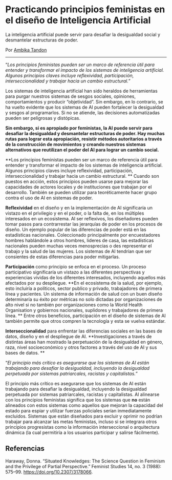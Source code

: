 # Practicando principios feministas en el diseño de Inteligencia Artificial

La inteligencia artificial puede servir para desafiar la desigualdad social y desmantelar estructuras de poder.

Por [Ambika Tandon](https://feministai.pubpub.org/user/ambika-tandon)

---


“*Los principios feministas pueden ser un marco de referencia útil para entender y transformar el impacto de los sistemas de inteligencia artificial. Algunos principios claves incluye reflexividad, participación, interseccionalidad y trabajar hacia un cambio estructural.*” 

Los sistemas de inteligencia artificial han sido heraldos de herramientas para purgar nuestros sistemas de sesgos sociales, opiniones, comportamientos y producir “objetividad”. Sin embargo, en lo contrario, se ha vuelto evidente que los sistemas de AI pueden fortalecer la desigualdad y sesgos al programarlos. Si no se atiende, las decisiones automatizadas pueden ser peligrosas y distópicas.  

**Sin embargo, si es apropiado por feministas, la AI puede servir para desafiar la desigualdad y desmantelar estructuras de poder. Hay muchas rutas para lograr esta apropiación, resistir métodos autoritarios a través de la construcción de movimientos y creando nuestros sistemas alternativos que reutilizan el poder del AI para lograr un cambio social.**  

**Los principios feministas pueden ser un marco de referencia útil para entender y transformar el impacto de los sistemas de inteligencia artificial. Algunos principios claves incluye reflexividad, participación, interseccionalidad y trabajar hacia un cambio estructural. ** Cuando son puestos en acción, estos principios pueden usarse para mejorar las capacidades de actores locales y de instituciones que trabajan por el desarrollo. También se pueden utilizar para teoréticamente hacer grupo contra el uso de AI en sistemas de poder.  

**Reflexividad** en el diseño y en la implementación de AI significaría un vistazo en el privilegio y en el poder, o la falta de, en los múltiples interesados en un ecosistema. Al ser reflexivos, los diseñadores pueden tomar pasos para contrarrestar las jerarquías de poder en los procesos de diseño. Un ejemplo popular de las diferencias de poder está en las estadísticas nacionales. Coleccionado principalmente por encuestadores hombres hablándole a otros hombres, lideres de casa, las estadísticas nacionales pueden muchas veces menosprecias o des representar el trabajo y la salud de las mujeres. Los sistemas de AI tendrían que ser consientes de estas diferencias para poder mitigarlas.  

**Participación** como principio se enfoca en el proceso. Un proceso participativo significaría un vistazo a las diferentes perspectivas y experiencias vividas de los diferentes interesados, incluyendo aquellos más afectados por su despliegue. **En el ecosistema de la salud, por ejemplo, esto incluiría a políticos, sector publico y privado, trabajadores de primera línea y pacientes. Un sistema de información de salud con un buen diseño determinaría su éxito por métricas no solo dictadas por organizaciones de alto nivel si no también por organizaciones como la World Health Organisation y gobiernos nacionales, suplidores y trabajadores de primera línea. ** Entre otros beneficios, participación en el diseño de sistemas de AI también permite que otros compren la tecnología y esta se vuelva estándar.  

**Interseccionalidad** para enfrentar las diferencias sociales en las bases de datos, diseño y en el despliegue de AI. **Investigaciones a través de distintas áreas han mostrado la perpetuación de la desigualdad en género, raza, nivel socioeconómico y otros factores a través del uso de AI y sus bases de datos. **  

“*El principio más crítico es asegurarse que los sistemas de AI están trabajando para desafiar la desigualdad, incluyendo la desigualdad perpetuada por sistemas patriarcales, racistas y capitalistas.*”  

 El principio más crítico es asegurarse que los sistemas de AI están trabajando para desafiar la desigualdad, incluyendo la desigualdad perpetuada por sistemas patriarcales, racistas y capitalistas. Al alinearse con los principios feministas significa que los sistemas que **no** están alineados con estos sistemas como aquellos que mejoran la capacidad del estado para espiar y utilizar fuerzas policiales serían inmediatamente excluidos. Sistemas que están diseñados para excluir y oprimir no podrían trabajar para alcanzar las metas feministas, incluso si se integrara otros principios progresistas como la información interseccional o arquitectura dinámica (la cual permitiría a los usuarios participar y salirse fácilmente).   



## Referencias

Haraway, Donna. “Situated Knowledges: The Science Question in Feminism and the Privilege of Partial Perspective.” Feminist Studies 14, no. 3 (1988): 575–99. https://doi.org/10.2307/3178066.
